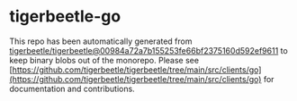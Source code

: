 # tigerbeetle-go
This repo has been automatically generated from [tigerbeetle/tigerbeetle@00984a72a7b155253fe66bf2375160d592ef9611](https://github.com/tigerbeetle/tigerbeetle/commit/00984a72a7b155253fe66bf2375160d592ef9611) to keep binary blobs out of the monorepo. Please see [https://github.com/tigerbeetle/tigerbeetle/tree/main/src/clients/go](https://github.com/tigerbeetle/tigerbeetle/tree/main/src/clients/go) for documentation and contributions.
